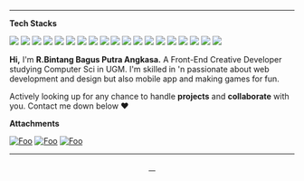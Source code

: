 <div align="center">
    <img src="https://sandboxes-js.now.sh/img/readme/errbint500.gif" alt="" >
</div>

---

**Tech Stacks**

[![](https://img.shields.io/badge/JAVASCRIPT%20-%23323330.svg?&style=flat&logo=javascript&logoColor=F0DB4F)](https://javascript.com) 
![](https://img.shields.io/badge/PHP%20-%23474A8A.svg?&style=flat&logo=php&logoColor=white) 
![](https://img.shields.io/badge/REACT%20-%23279eb9.svg?&style=flat&logo=react&logoColor=white) 
![](https://img.shields.io/badge/NEXT%20-%23000000.svg?&style=flat&logo=next.js&logoColor=white)
![](https://img.shields.io/badge/REACTNATIVE%20-%23202020.svg?&style=flat&logo=react&logoColor=9fdcea) 
![](https://img.shields.io/badge/EXPO%20-%238f4fff.svg?&style=flat&logo=expo&logoColor=white) 
![](https://img.shields.io/badge/FIREBASE%20-%23FFA611.svg?&style=flat&logo=firebase&logoColor=white) 
![](https://img.shields.io/badge/GATSBY%20-%23663399.svg?&style=flat&logo=gatsby&logoColor=white) 
![](https://img.shields.io/badge/VUE%20-%234FC08D.svg?&style=flat&logo=vue.js&logoColor=white) 
![](https://img.shields.io/badge/THREE%20-%23000000.svg?&style=flat&logo=three.js&logoColor=white) 
![](https://img.shields.io/badge/WEBGL%20-%234D0A0C.svg?&style=flat&logo=webgl&logoColor=white)
![](https://img.shields.io/badge/FIGMA%20-%23F24E1E.svg?&style=flat&logo=figma&logoColor=white) 
![](https://img.shields.io/badge/FRAMER%20-%23325ACE.svg?&style=flat&logo=framer&logoColor=white) 
![](https://img.shields.io/badge/NODE%20-%233C873A.svg?&style=flat&logo=node.js&logoColor=white) 
![](https://img.shields.io/badge/ex_EXPRESS%20-%235f5f5f.svg) 
![](https://img.shields.io/badge/LARAVEL%20-%23FB503B.svg?&style=flat&logo=laravel&logoColor=white) 
![](https://img.shields.io/badge/MONGODB%20-%235Ca75A.svg?&style=flat&logo=mongodb&logoColor=white) 
![](https://img.shields.io/badge/MYSQL%20-%2300758F.svg?&style=flat&logo=mysql&logoColor=white) 
![](https://img.shields.io/badge/et%20cetera...%20-%23fafafa.svg)

**Hi,**
I'm  **R.Bintang Bagus Putra Angkasa.** A Front-End Creative Developer studying Computer Sci in UGM. I'm skilled in 'n passionate about web development and design but also mobile app and making games for fun.

Actively looking up for any chance to handle **projects** and **collaborate** with you. Contact me down below ❤️

**Attachments**

[![Foo](https://sandboxes-js.now.sh/img/readme/btn1.svg)](http://errbint.net/)
[![Foo](https://sandboxes-js.now.sh/img/readme/btn2.svg)](https://errbint.net/figma) 
[![Foo](https://sandboxes-js.now.sh/img/readme/btn3.svg)](https://errbint.net/cv)

------

<div align="center">
    <a href="https://instagram.com/errbint">
        <img src="https://sandboxes-js.now.sh/img/readme/instagram.svg" alt="">
    </a>  
    <a href="https://wa.me/628988355006">
        <img src="https://sandboxes-js.now.sh/img/readme/whatsapp.svg" alt="">
    </a>  
    <a href="https://line.me/ti/p/FwXuuM_qrV">
        <img src="https://sandboxes-js.now.sh/img/readme/line.svg" alt="">
    </a>  
    <a href="https://www.linkedin.com/in/raden-bintang">
        <img src="https://sandboxes-js.now.sh/img/readme/linkedin.svg" alt="">
    </a>
</div>
